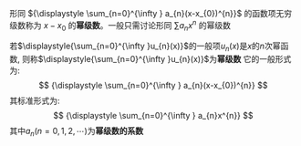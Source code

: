 

形同 ${\displaystyle \sum_{n=0}^{\infty } a_{n}(x-x_{0})^{n}}$ 的函数项无穷级数称为 ${\displaystyle x-x_{0}}$ 的**幂级数**。一般只需讨论形同 ${\displaystyle \sum a_{n}x^{n}}$ 的幂级数

若$\displaystyle{\sum_{n=0}^{\infty }u_{n}(x)}$的一般项$u_{n}(x)$是$x$的$n$次幂函数, 则称$\displaystyle{\sum_{n=0}^{\infty }u_{n}(x)}$为**幂级数**
它的一般形式为:
$$
{\displaystyle \sum_{n=0}^{\infty } a_{n}(x-x_{0})^{n}}
$$
其标准形式为:
$$
{\displaystyle \sum_{n=0}^{\infty  } a_{n}x^{n}}
$$
其中$a_{n}(n=0,1,2,\cdots)$为**幂级数的系数**
